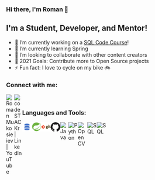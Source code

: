 ### Hi there, I'm Roman 👋

## I'm a Student, Developer, and Mentor!
- 🔭 I’m currently working on a [SQL Code Course][website]!
- 🌱 I’m currently learning Spring 
- 👯 I’m looking to collaborate with other content creators
- 🥅 2021 Goals: Contribute more to Open Source projects
- ⚡ Fun fact: I love to cycle on my bike 🚲

### Connect with me:


[<img align="left" alt="Roman Mukosieiev | YouTube" width="22px" src="https://cdn.jsdelivr.net/npm/simple-icons@v3/icons/youtube.svg" />][youtube]
[<img align="left" alt="codeSTACKr | LinkedIn" width="22px" src="https://cdn.jsdelivr.net/npm/simple-icons@v3/icons/linkedin.svg" />][linkedin]


<br />

### Languages and Tools:

<img align="left" alt="SQL" width="26px" src="https://raw.githubusercontent.com/github/explore/80688e429a7d4ef2fca1e82350fe8e3517d3494d/topics/sql/sql.png">
<img align="left" alt="Spring" width="26px" src="https://raw.githubusercontent.com/github/explore/80688e429a7d4ef2fca1e82350fe8e3517d3494d/topics/spring-boot/spring-boot.png">
<img align="left" alt="Git" width="26px" src="https://raw.githubusercontent.com/github/explore/80688e429a7d4ef2fca1e82350fe8e3517d3494d/topics/git/git.png">
<img align="left" alt="GitHub" width="26px" src="https://raw.githubusercontent.com/github/explore/78df643247d429f6cc873026c0622819ad797942/topics/github/github.png">
<img align="left" alt="Java" width="22px" src="https://external-content.duckduckgo.com/iu/?u=https%3A%2F%2Fupload.wikimedia.org%2Fwikipedia%2Fen%2Fthumb%2F3%2F30%2FJava_programming_language_logo.svg%2F1200px-Java_programming_language_logo.svg.png&f=1&nofb=1">
<img align="left" alt="Python" width="26px" src="https://magazines-static.raspberrypi.org/magpi/legacy-assets/2015/10/Python-logo-notext.svg_.png">
<img align="left" alt="OpenCV" width="26px" src="https://upload.wikimedia.org/wikipedia/commons/thumb/3/32/OpenCV_Logo_with_text_svg_version.svg/1200px-OpenCV_Logo_with_text_svg_version.svg.png">
<img align="left" alt="SQL" width="26px" src="https://maxcdn.icons8.com/Share/icon/Logos/css31600.png">

<img align="left" alt="SQL" width="26px" src="https://logos-download.com/wp-content/uploads/2017/07/HTML5_badge.png">

<br />
<br />



[website]: https://sql-ex.ru/
[youtube]: https://www.youtube.com/channel/UChZ8LKHER5hklR0lF6hgj3A?
[linkedin]: https://www.linkedin.com/in/roman-mukosieiev-44a85817b/
